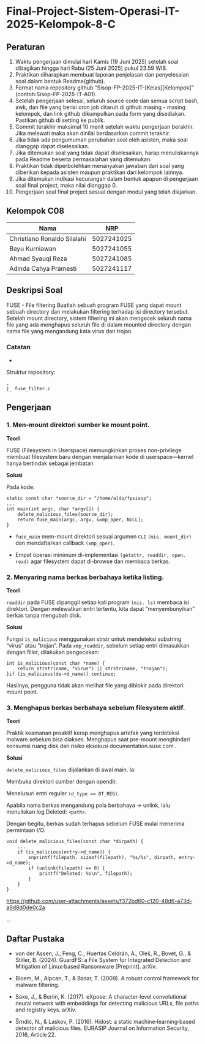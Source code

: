 # Final-Project-Sistem-Operasi-IT-2025-Kelompok-8-C

## Peraturan
1. Waktu pengerjaan dimulai hari Kamis (19 Juni 2025) setelah soal dibagikan hingga hari Rabu (25 Juni 2025) pukul 23.59 WIB.
2. Praktikan diharapkan membuat laporan penjelasan dan penyelesaian soal dalam bentuk Readme(github).
3. Format nama repository github “Sisop-FP-2025-IT-[Kelas][Kelompok]” (contoh:Sisop-FP-2025-IT-A01).
4. Setelah pengerjaan selesai, seluruh source code dan semua script bash, awk, dan file yang berisi cron job ditaruh di github masing - masing kelompok, dan link github dikumpulkan pada form yang disediakan. Pastikan github di setting ke publik.
5. Commit terakhir maksimal 10 menit setelah waktu pengerjaan berakhir. Jika melewati maka akan dinilai berdasarkan commit terakhir.
6. Jika tidak ada pengumuman perubahan soal oleh asisten, maka soal dianggap dapat diselesaikan.
7. Jika ditemukan soal yang tidak dapat diselesaikan, harap menuliskannya pada Readme beserta permasalahan yang ditemukan.
8. Praktikan tidak diperbolehkan menanyakan jawaban dari soal yang diberikan kepada asisten maupun praktikan dari kelompok lainnya.
9. Jika ditemukan indikasi kecurangan dalam bentuk apapun di pengerjaan soal final project, maka nilai dianggap 0.
10. Pengerjaan soal final project sesuai dengan modul yang telah diajarkan.

## Kelompok C08


Nama | NRP
--- | ---
Christiano Ronaldo Silalahi | 5027241025
Bayu Kurniawan | 5027241055
Ahmad Syauqi Reza | 5027241085
Adinda Cahya Pramesti | 5027241117

## Deskripsi Soal

FUSE - File filtering
Buatlah sebuah program FUSE yang dapat mount sebuah directory dan melakukan filtering terhadap isi directory tersebut. Setelah mount directory, sistem filtering ini akan mengecek seluruh nama file yang ada menghapus seluruh file di dalam mounted directory dengan nama file yang mengandung kata virus dan trojan.


### Catatan
-

Struktur repository:
```
.
|_ fuse_filter.c
```

## Pengerjaan

### 1. Men-mount direktori sumber ke mount point.

**Teori**

FUSE (Filesystem in Userspace) memungkinkan proses non-privilege membuat filesystem baru dengan menjalankan kode di userspace—kernel hanya bertindak sebagai jembatan

**Solusi**

Pada kode:

```
static const char *source_dir = "/home/aldo/fpsisop";
...
int main(int argc, char *argv[]) {
    delete_malicious_files(source_dir);
    return fuse_main(argc, argv, &xmp_oper, NULL);
}
```
- `fuse_main` mem-mount direktori sesuai argumen `CLI` `(mis. mount_dir)` dan mendaftarkan callback `(xmp_oper)`.

- Empat operasi minimum di-implementasi `(getattr, readdir, open, read)` agar filesystem dapat di-browse dan membaca berkas.

### 2. Menyaring nama berkas berbahaya ketika listing.

**Teori**

`readdir` pada FUSE dipanggil setiap kali program `(mis. ls)` membaca isi direktori. Dengan melewatkan entri tertentu, kita dapat “menyembunyikan” berkas tanpa mengubah disk.

**Solusi**

Fungsi `is_malicious` menggunakan strstr untuk mendeteksi substring “virus” atau “trojan”. Pada `xmp_readdir`, sebelum setiap entri dimasukkan dengan filler, dilakukan pengecekan:

```
int is_malicious(const char *name) {
    return strstr(name, "virus") || strstr(name, "trojan");
}if (is_malicious(de->d_name)) continue;
 ```

Hasilnya, pengguna tidak akan melihat file yang diblokir pada direktori mount point.

### 3. Menghapus berkas berbahaya sebelum filesystem aktif.

**Teori**

Praktik keamanan proaktif kerap menghapus artefak yang terdeteksi malware sebelum bisa diakses. Menghapus saat pre-mount menghindari konsumsi ruang disk dan risiko eksekusi 
documentation.suse.com
.

**Solusi**


`delete_malicious_files` dijalankan di awal main. Ia:

Membuka direktori sumber dengan opendir.

Menelusuri entri reguler `(d_type == DT_REG)`.

Apabila nama berkas mengandung pola berbahaya → unlink, lalu menuliskan log Deleted: `<path>`.

Dengan begitu, berkas sudah terhapus sebelum FUSE mulai menerima permintaan I/O.

```
void delete_malicious_files(const char *dirpath) {
    ...
    if (is_malicious(entry->d_name)) {
        snprintf(filepath, sizeof(filepath), "%s/%s", dirpath, entry->d_name);
        if (unlink(filepath) == 0) {
            printf("Deleted: %s\n", filepath);
        }
    }
}
```

https://github.com/user-attachments/assets/f372bd60-c120-48d6-a73d-a9d8d0de0c2a


...

## Daftar Pustaka

- von der Assen, J., Feng, C., Huertas Celdrán, A., Oleš, R., Bovet, G., & Stiller, B. (2024). GuardFS: a File System for Integrated Detection and Mitigation of Linux‑based Ransomware [Preprint]. arXiv.

- Bloem, M., Alpcan, T., & Basar, T. (2009). A robust control framework for malware filtering.

- Saxe, J., & Berlin, K. (2017). eXpose: A character‑level convolutional neural network with embeddings for detecting malicious URLs, file paths and registry keys. arXiv.

- Šrndić, N., & Laskov, P. (2016). Hidost: a static machine‑learning‑based detector of malicious files. EURASIP Journal on Information Security, 2016, Article 22. 


